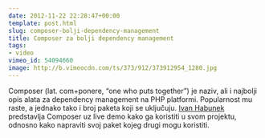 ```yaml
---
date: 2012-11-22 22:28:47+00:00
template: post.html
slug: composer-bolji-dependency-management
title: Composer za bolji dependency management
tags:
- video
vimeo_id: 54094660
image: http://b.vimeocdn.com/ts/373/912/373912954_1280.jpg
---
```


Composer (lat. com+ponere, “one who puts together”) je naziv, ali i najbolji opis alata za dependency management na PHP platformi. Popularnost mu raste, a jednako tako i broj paketa koji se uključuju. [Ivan Habunek](http://twitter.com/ihabunek) predstavlja Composer uz live demo kako ga koristiti u svom projektu, odnosno kako napraviti svoj paket kojeg drugi mogu koristiti.



